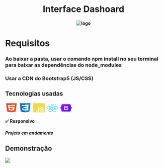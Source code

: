 <h1 align="center">Interface Dashoard</h1>

<h4 align="center">
  <img src="https://github.com/Lipessousa/Interface_Dashboard/blob/main/Interface_Dashboard/images/Wiso.gif" alt="logo" height="120"/>
</h4>

<h1>Requisitos</h1>
<h3>Ao baixar a pasta, usar o comando npm install no seu terminal para baixar as dependências do node_modules<h3/>
<h3>Usar a CDN do Bootstrap5 (JS/CSS)<h3/>

<div style="display:inline_block">
  <h3>Tecnologias usadas</h3>
  <img align="center" alt="HTML" height="30" width="40" src="https://raw.githubusercontent.com/devicons/devicon/master/icons/html5/html5-original.svg"/>
  <img align="center" alt="CSS"  height="30" width="40" src="https://raw.githubusercontent.com/devicons/devicon/master/icons/css3/css3-original.svg"/>
  <img align="center" alt="JavaScript" height="30" width="40" src="https://raw.githubusercontent.com/devicons/devicon/master/icons/javascript/javascript-plain.svg"/>
  <img align="center" alt="React" height="30" width="40" src="https://raw.githubusercontent.com/devicons/devicon/master/icons/react/react-original.svg"/>
  <img align="center" alt="React" height="30" width="40" src="https://raw.githubusercontent.com/devicons/devicon/master/icons/bootstrap/bootstrap-original.svg"/>
</div>

<h4>✅ Responsivo</h4>

<h5>Projeto em andamento </h5>

<h2>Demonstração</h2>
<img src="https://github.com/Lipessousa/Interface_Dashboard/blob/main/Interface_Dashboard/images/dashboard_print.PNG" />
